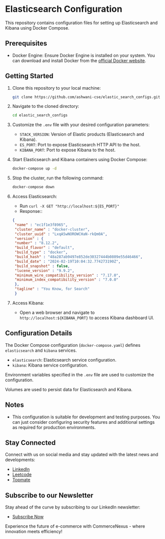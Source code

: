 # Elasticsearch Configuration

This repository contains configuration files for setting up Elasticsearch and Kibana using Docker Compose.

## Prerequisites

- Docker Engine: Ensure Docker Engine is installed on your system. You can download and install Docker from the [official Docker website](https://docs.docker.com/get-docker/).

## Getting Started

1. Clone this repository to your local machine:

    ```bash
    git clone https://github.com/ashwani-cse/elastic_search_configs.git
    ```

2. Navigate to the cloned directory:

    ```bash
    cd elastic_search_configs
    ```

3. Customize the `.env` file with your desired configuration parameters:
    - `STACK_VERSION`: Version of Elastic products (Elasticsearch and Kibana).
    - `ES_PORT`: Port to expose Elasticsearch HTTP API to the host.
    - `KIBANA_PORT`: Port to expose Kibana to the host.

4. Start Elasticsearch and Kibana containers using Docker Compose:

    ```bash
    docker-compose up -d
    ```
5. Stop the cluster, run the following command:

    ```bash
    docker-compose down
    ```
6. Access Elasticsearch:
    - Run `curl -X GET "http://localhost:${ES_PORT}"`
    - Response::
   ```json
   {
    "name" : "ec1f1e3f8965",
    "cluster_name" : "docker-cluster",
    "cluster_uuid" : "LxqA5wNOROWCHaN-rkQm0A",
    "version" : {
    "number" : "8.12.2",
    "build_flavor" : "default",
    "build_type" : "docker",
    "build_hash" : "48a287ab9497e852de30327444b0809e55d46466",
    "build_date" : "2024-02-19T10:04:32.774273190Z",
    "build_snapshot" : false,
    "lucene_version" : "9.9.2",
    "minimum_wire_compatibility_version" : "7.17.0",
    "minimum_index_compatibility_version" : "7.0.0"
    },
    "tagline" : "You Know, for Search"
    }
    ```

7. Access Kibana:
    - Open a web browser and navigate to `http://localhost:${KIBANA_PORT}` to access Kibana dashboard UI.

## Configuration Details

The Docker Compose configuration (`docker-compose.yaml`) defines `elasticsearch` and `kibana` services.
- `elasticsearch`: Elasticsearch service configuration.
- `kibana`: Kibana service configuration.

Environment variables specified in the `.env` file are used to customize the configuration.

Volumes are used to persist data for Elasticsearch and Kibana.

## Notes
- This configuration is suitable for development and testing purposes. You can just consider configuring security features and additional settings as required for production environments.

## Stay Connected

Connect with us on social media and stay updated with the latest news and developments:

- [LinkedIn](https://www.linkedin.com/in/ashwanicse/)
- [Leetcode](https://leetcode.com/ashwani__kumar/)
- [Topmate](https://topmate.io/ashwanikumar)

## Subscribe to our Newsletter
Stay ahead of the curve by subscribing to our LinkedIn newsletter:
- [Subscribe Now](https://www.linkedin.com/newsletters/7084124970443767808/)

Experience the future of e-commerce with CommerceNexus - where innovation meets efficiency!

